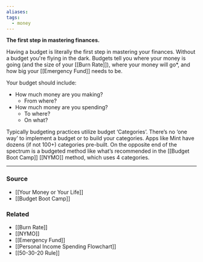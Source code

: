```yaml
---
aliases: 
tags:
  - money
---
```

**The first step in mastering finances.**

Having a budget is literally the first step in mastering your finances. Without a budget you're flying in the dark. Budgets tell you where your money is going (and the size of your [[Burn Rate]]), where your money will go*, and how big your [[Emergency Fund]] needs to be.

Your budget should include:

- How much money are you making?
    - From where?
- How much money are you spending?
    - To where?
    - On what?

Typically budgeting practices utilize budget ‘Categories’. There’s no ‘one way’ to implement a budget or to build your categories. Apps like Mint have dozens (if not 100+) categories pre-built. On the opposite end of the spectrum is a budgeted method like what’s recommended in the [[Budget Boot Camp]] [[NYMO]] method, which uses 4 categories.

---
### Source
- [[Your Money or Your Life]]
- [[Budget Boot Camp]]

### Related
- [[Burn Rate]] 
- [[NYMO]] 
- [[Emergency Fund]] 
- [[Personal Income Spending Flowchart]]
- [[50-30-20 Rule]]